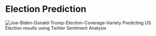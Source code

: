 # Election Prediction
![Joe-Biden-Donald-Trump-Election-Coverage-Variety](https://user-images.githubusercontent.com/43957442/133380829-d870f229-6109-4d21-a793-14b62ae9ed2f.jpg)
Predicting US Election results using Twitter Sentiment Analysis

